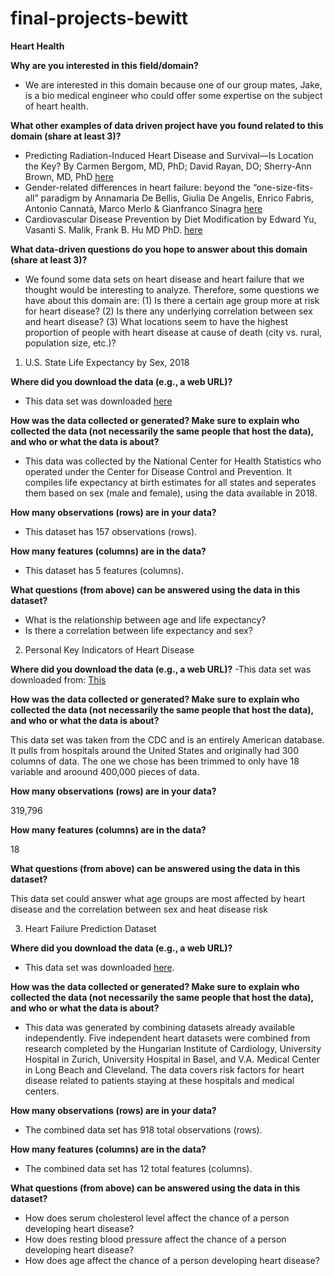 # final-projects-bewitt

**Heart Health**

**Why are you interested in this field/domain?**

- We are interested in this domain because one of our group mates, Jake, is a bio medical engineer who could offer some expertise on the subject of heart health. 

**What other examples of data driven project have you found related to this domain (share at least 3)?**

- Predicting Radiation-Induced Heart Disease and Survival—Is Location the Key? By Carmen Bergom, MD, PhD; David Rayan, DO; Sherry-Ann Brown, MD, PhD [here](https://jamanetwork.com/journals/jamaoncology/article-abstract/2773835?casa_token=lwk00thpJqQAAAAA:GjG6mf7ybvYZBjutBlByHR3NrtNXOol7_yWGDvkdoNFd4g-Lrb6Sfgz3qsNJbxm1hpCV49tfR7s)
- Gender-related differences in heart failure: beyond the “one-size-fits-all” paradigm by Annamaria De Bellis, Giulia De Angelis, Enrico Fabris, Antonio Cannatà, Marco Merlo & Gianfranco Sinagra [here](https://link.springer.com/article/10.1007/s10741-019-09824-y)
- Cardiovascular Disease Prevention by Diet Modification by Edward Yu, Vasanti S. Malik, Frank B. Hu MD PhD. 
[here](https://www.ncbi.nlm.nih.gov/pmc/articles/PMC6100800/)

**What data-driven questions do you hope to answer about this domain (share at least 3)?**

- We found some data sets on heart disease and heart failure that we thought would be interesting to analyze. Therefore, some questions we have about this domain are: (1) Is there a certain age group more at risk for heart disease? (2) Is there any underlying correlation between sex and heart disease? (3) What locations seem to have the highest proportion of people with heart disease at cause of death (city vs. rural, population size, etc.)?

1. U.S. State Life Expectancy by Sex, 2018

**Where did you download the data (e.g., a web URL)?**
- This data set was downloaded [here](https://catalog.data.gov/dataset/u-s-state-life-expectancy-by-sex-2018)

**How was the data collected or generated? Make sure to explain who collected the data (not necessarily the same people that host the data), and who or what the data is about?**
- This data was collected by the National Center for Health Statistics who operated under the Center for Disease Control and Prevention. It compiles life expectancy at birth estimates for all states and seperates them based on sex (male and female), using the data available in 2018. 

**How many observations (rows) are in your data?**
- This dataset has 157 observations (rows).

**How many features (columns) are in the data?**
- This dataset has 5 features (columns).

**What questions (from above) can be answered using the data in this dataset?**
- What is the relationship between age and life expectancy?
- Is there a correlation between life expectancy and sex?

2. Personal Key Indicators of Heart Disease

**Where did you download the data (e.g., a web URL)?**
-This data set was downloaded from: [This](https://www.kaggle.com/datasets/kamilpytlak/personal-key-indicators-of-heart-disease)

**How was the data collected or generated? Make sure to explain who collected the data (not necessarily the same people that host the data), and who or what the data is about?**

This data set was taken from the CDC and is an entirely American database.  It pulls from hospitals around the United States and originally had 300 columns of data.  The one we chose has been trimmed to only have 18 variable and aroound 400,000 pieces of data. 


**How many observations (rows) are in your data?**

319,796

**How many features (columns) are in the data?**

18

**What questions (from above) can be answered using the data in this dataset?**

This data set could answer what age groups are most affected by heart disease and the correlation between sex and heat disease risk

3. Heart Failure Prediction Dataset

**Where did you download the data (e.g., a web URL)?**
- This data set was downloaded [here](https://www.kaggle.com/datasets/fedesoriano/heart-failure-prediction).

**How was the data collected or generated? Make sure to explain who collected the data (not necessarily the same people that host the data), and who or what the data is about?**
- This data was generated by combining datasets already available independently. Five independent heart datasets were combined from research completed by the Hungarian Institute of Cardiology, University Hospital in Zurich, University Hospital in Basel, and V.A. Medical Center in Long Beach and Cleveland. The data covers risk factors for heart disease related to patients staying at these hospitals and medical centers.

**How many observations (rows) are in your data?**
- The combined data set has 918 total observations (rows).

**How many features (columns) are in the data?**
- The combined data set has 12 total features (columns).

**What questions (from above) can be answered using the data in this dataset?**
- How does serum cholesterol level affect the chance of a person developing heart disease?
- How does resting blood pressure affect the chance of a person developing heart disease?
- How does age affect the chance of a person developing heart disease?
